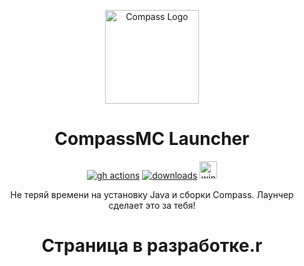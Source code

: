 <p align="center"><img src="https://i.imgur.com/n2WAuMj.png" width="150px" height="150px" alt="Compass Logo"></p>

<h1 align="center">CompassMC Launcher</h1>

[<p align="center"><img src="https://img.shields.io/github/actions/workflow/status/dscalzi/HeliosLauncher/build.yml?branch=master&style=for-the-badge" alt="gh actions">](https://github.com/notnq2gre/CompassLauncher/actions) [<img src="https://img.shields.io/github/downloads/notnq2gre/CompassLauncher/total.svg?style=for-the-badge" alt="downloads">](https://github.com/notnq2gre/CompassLauncher/releases) <img src="https://forthebadge.com/images/badges/winter-is-coming.svg"  height="28px" alt="winter-is-coming"></p>

<p align="center">Не теряй времени на установку Java и сборки Compass. Лаунчер сделает это за тебя!</p>

<h1 align="center">Страница в разработке.r</h1>
